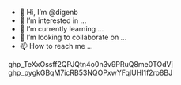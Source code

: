 - 👋 Hi, I’m @digenb
- 👀 I’m interested in ...
- 🌱 I’m currently learning ...
- 💞️ I’m looking to collaborate on ...
- 📫 How to reach me ...

<!---
digenb/digenb is a ✨ special ✨ repository because its `README.md` (this file) appears on your GitHub profile.
You can click the Preview link to take a look at your changes.
--->
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
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
